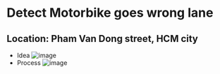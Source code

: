 # Detect Motorbike goes wrong lane
## Location: Pham Van Dong street, HCM city
- Idea
![image](https://github.com/user-attachments/assets/9f0aa36f-5898-4672-8feb-a476161d6204)
- Process
![image](https://github.com/user-attachments/assets/3e1bceb6-12da-4343-9f10-0d542cdd4d49)
